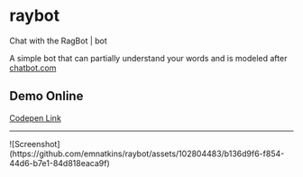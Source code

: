 # raybot
Chat with the RagBot | bot

A simple bot that can partially understand your words and is modeled after [chatbot.com](http://botchat.com/)

## Demo Online

[Codepen Link](https://codepen.io/emnatkins/full/YzJgPOZ)
<hr>
![Screenshot](https://github.com/emnatkins/raybot/assets/102804483/b136d9f6-f854-44d6-b7e1-84d818eaca9f)
